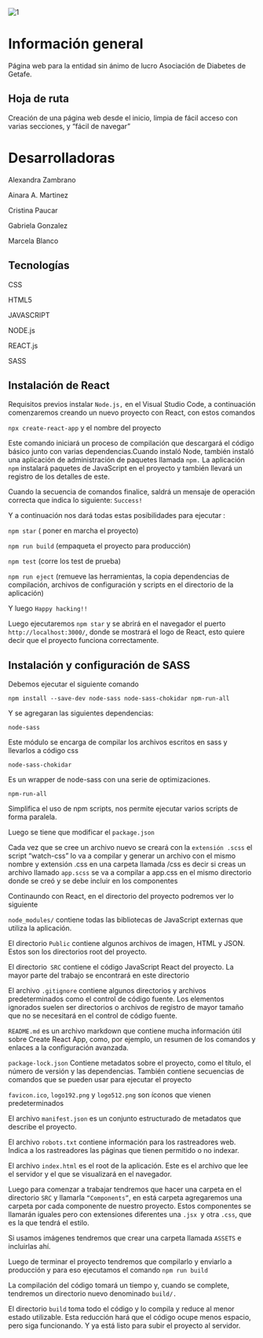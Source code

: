 









![1](https://user-images.githubusercontent.com/106177948/203870518-730d7a8b-4dbf-434e-9489-019de1840610.png)

# Información general 

Página web para la entidad sin ánimo de lucro Asociación de Diabetes de Getafe.



## Hoja de ruta 

Creación de una página web desde el inicio, limpia de fácil acceso con varias secciones, y “fácil de navegar”




# Desarrolladoras 

Alexandra Zambrano

Ainara A. Martinez

Cristina Paucar

Gabriela Gonzalez 

Marcela Blanco

## Tecnologías 

CSS

HTML5

JAVASCRIPT

NODE.js

REACT.js

SASS

## Instalación de React

Requisitos previos instalar `Node.js,` en el Visual Studio Code, a continuación comenzaremos creando un nuevo proyecto con React, con estos comandos 

`npx create-react-app`  y el nombre del proyecto 

Este comando iniciará un proceso de compilación que descargará el código básico junto con varias dependencias.Cuando instaló Node, también instaló una aplicación de administración de paquetes llamada `npm.` 
La aplicación  `npm` instalará paquetes de JavaScript en el proyecto y también llevará un registro de los detalles de este.

Cuando la secuencia de comandos finalice, saldrá un mensaje de operación correcta que indica lo siguiente:  `Success!`

Y a continuación nos dará todas estas posibilidades  para ejecutar : 

`npm star` ( poner en marcha el proyecto)

`npm run build` (empaqueta el proyecto para producción) 

`npm test` (corre los test de prueba)

`npm run eject` (remueve las herramientas, la copia dependencias de compilación, archivos de configuración y scripts en el directorio de la aplicación)

Y luego `Happy hacking!!`

Luego ejecutaremos `npm star` y se abrirá en el navegador el puerto `http://localhost:3000/`, donde se mostrará el logo de React, esto quiere decir que el proyecto funciona correctamente. 

## Instalación y configuración de SASS

Debemos ejecutar el siguiente comando 

`npm install --save-dev node-sass node-sass-chokidar npm-run-all`

Y se agregaran las siguientes dependencias: 

`node-sass`

Este módulo se encarga de compilar los archivos escritos en sass y llevarlos a código css 

`node-sass-chokidar`

Es un wrapper de node-sass con una serie de optimizaciones.

`npm-run-all`

Simplifica el uso de npm scripts, nos permite ejecutar varios scripts de forma paralela.

Luego se tiene que modificar el `package.json`

Cada vez que se cree un archivo nuevo se creará  con la `extensión .scss` el script “watch-css” lo va a compilar y generar un archivo con el mismo nombre y extensión .css en una carpeta llamada /css es decir si creas un archivo llamado `app.scss` se va a compilar a app.css en el mismo directorio donde se  creó y se debe  incluir en los componentes


Continaundo con React, en el directorio del proyecto podremos ver lo siguiente 

`node_modules/` contiene todas las bibliotecas de JavaScript externas que utiliza la aplicación. 

El directorio `Public` contiene algunos archivos de imagen, HTML y JSON. Estos son los directorios root del proyecto.

El directorio` SRC` contiene el código JavaScript React del proyecto. La mayor parte del trabajo se encontrará en este directorio

El archivo `.gitignore` contiene algunos directorios y archivos predeterminados como el control de código fuente. Los elementos ignorados suelen ser directorios o archivos de registro de mayor tamaño que no se necesitará en el control de código fuente.

`README.md` es un archivo markdown que contiene mucha información útil sobre Create React App, como, por ejemplo, un resumen de los comandos y enlaces a la configuración avanzada. 

`package-lock.json` Contiene metadatos sobre el proyecto, como el título, el número de versión y las dependencias. También contiene secuencias de comandos que se pueden usar para ejecutar el proyecto  

`favicon.ico`, `logo192.png` y `logo512.png` son íconos que vienen predeterminados 
 
El archivo `manifest.json` es un conjunto estructurado de metadatos que describe el proyecto. 

El archivo `robots.txt` contiene información para los rastreadores web. Indica a los rastreadores las páginas que tienen permitido o no indexar. 

El archivo `index.html` es el root de la aplicación. Este es el archivo que lee el servidor y el que se visualizará en el navegador. 


Luego para comenzar a trabajar tendremos que hacer una carpeta en el directorio `SRC` y llamarla `“Components”`, en está carpeta agregaremos una carpeta por cada componente de nuestro proyecto. Estos componentes se llamarán iguales pero con extensiones diferentes una `.jsx `y otra `.css`, que es la que tendrá el estilo. 

Si usamos imágenes tendremos que crear una carpeta llamada `ASSETS` e incluirlas ahí. 

Luego de terminar el proyecto tendremos que compilarlo y enviarlo a producción y para eso ejecutamos el comando 
`npm run build`

La compilación del código tomará un tiempo y, cuando se complete, tendremos un directorio nuevo denominado `build/.`

El directorio `build` toma todo el código y lo compila y reduce al menor estado utilizable. Esta reducción hará que el código ocupe menos espacio, pero siga funcionando. Y ya está listo para subir el proyecto al servidor. 




 






















